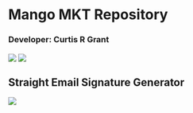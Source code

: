 # Mango MKT Repository
### Developer: Curtis R Grant

<img align="center" src="https://github-readme-stats.vercel.app/api?username=mangomkt" />
<img align="center" src="https://github-readme-stats.vercel.app/api/top-langs/?username=mangomkt" />

## Straight Email Signature Generator
<a href="https://straight-email-sig.netlify.app" target="_blank">
   <img align="center" src="https://github-readme-stats.vercel.app/api/pin/?username=mangomkt&repo=straight-email-sig" />
</a>
<!--
**mangomkt/mangomkt** is a ✨ _special_ ✨ repository because its `README.md` (this file) appears on your GitHub profile.

Here are some ideas to get you started:

- 🔭 I’m currently working on ...
- 🌱 I’m currently learning ...
- 👯 I’m looking to collaborate on ...
- 🤔 I’m looking for help with ...
- 💬 Ask me about ...
- 📫 How to reach me: ...
- 😄 Pronouns: ...
- ⚡ Fun fact: ...
-->
